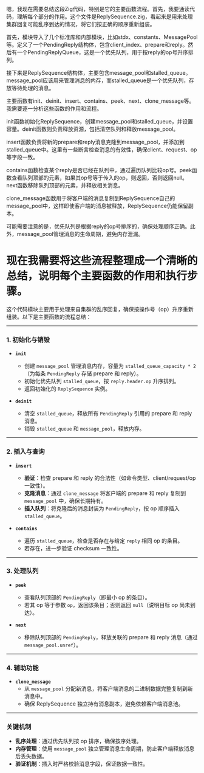 嗯，我现在需要总结这段Zig代码，特别是它的主要函数流程。首先，我要通读代码，理解每个部分的作用。这个文件是ReplySequence.zig，看起来是用来处理集群回复可能乱序到达的情况，将它们按正确的顺序重新组装。

首先，模块导入了几个标准库和内部模块，比如stdx、constants、MessagePool等。定义了一个PendingReply结构体，包含client_index、prepare和reply。然后有一个PendingReplyQueue，这是一个优先队列，用于按reply的op号升序排列。

接下来是ReplySequence结构体，主要包含message_pool和stalled_queue。message_pool应该用来管理消息的内存，而stalled_queue是一个优先队列，存放等待处理的消息。

主要函数有init、deinit、insert、contains、peek、next、clone_message等。我需要逐一分析这些函数的作用和流程。

init函数初始化ReplySequence，创建message_pool和stalled_queue，并设置容量。deinit函数则负责释放资源，包括清空队列和释放message_pool。

insert函数负责将新的prepare和reply消息克隆到message_pool，并添加到stalled_queue中。这里有一些断言检查消息的有效性，确保client、request、op等字段一致。

contains函数检查某个reply是否已经在队列中，通过遍历队列比较op号。peek函数查看队列顶部的元素，如果其op号等于传入的op，则返回，否则返回null。next函数移除队列顶部的元素，并释放相关消息。

clone_message函数用于将客户端的消息复制到ReplySequence自己的message_pool中，这样即使客户端的消息被释放，ReplySequence仍能保留副本。

可能需要注意的是，优先队列是根据reply的op号排序的，确保处理顺序正确。此外，message_pool管理消息的生命周期，避免内存泄漏。

现在我需要将这些流程整理成一个清晰的总结，说明每个主要函数的作用和执行步骤。
================================================
这个代码模块主要用于处理来自集群的乱序回复，确保按操作号（op）升序重新组装。以下是主要函数的流程总结：

---

### **1. 初始化与销毁**
- **`init`**  
  - 创建 `message_pool` 管理消息内存，容量为 `stalled_queue_capacity * 2`（为每条 `PendingReply` 存储 prepare 和 reply）。  
  - 初始化优先队列 `stalled_queue`，按 `reply.header.op` 升序排列。  
  - 返回初始化的 `ReplySequence` 实例。

- **`deinit`**  
  - 清空 `stalled_queue`，释放所有 `PendingReply` 引用的 prepare 和 reply 消息。  
  - 销毁 `stalled_queue` 和 `message_pool`，释放内存。

---

### **2. 插入与查询**
- **`insert`**  
  - **验证**：检查 prepare 和 reply 的合法性（如命令类型、client/request/op 一致性）。  
  - **克隆消息**：通过 `clone_message` 将客户端的 prepare 和 reply 复制到 `message_pool` 中，确保长期持有。  
  - **插入队列**：将克隆后的消息封装为 `PendingReply`，按 op 顺序插入 `stalled_queue`。

- **`contains`**  
  - 遍历 `stalled_queue`，检查是否存在与给定 `reply` 相同 op 的条目。  
  - 若存在，进一步验证 checksum 一致性。

---

### **3. 处理队列**
- **`peek`**  
  - 查看队列顶部的 `PendingReply`（即最小 op 的条目）。  
  - 若其 op 等于参数 `op`，返回该条目；否则返回 `null`（说明目标 op 尚未到达）。

- **`next`**  
  - 移除队列顶部的 `PendingReply`，释放关联的 prepare 和 reply 消息（通过 `message_pool.unref`）。

---

### **4. 辅助功能**
- **`clone_message`**  
  - 从 `message_pool` 分配新消息，将客户端消息的二进制数据完整复制到新消息中。  
  - 确保 ReplySequence 独立持有消息副本，避免依赖客户端消息池。

---

### **关键机制**
- **乱序处理**：通过优先队列按 op 排序，确保按序处理。  
- **内存管理**：使用 `message_pool` 独立管理消息生命周期，防止客户端释放消息后丢失数据。  
- **验证机制**：插入时严格校验消息字段，保证数据一致性。